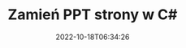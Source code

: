 ---
############################# Static ############################
layout: "auto-gen-merger"
date: 2022-10-18T06:34:26
draft: false
otherformats: tex vdx vsdm vsdx vssm vssx vstm vstx vsx vtx xlam xls xlsb xlsm xlsx xlt

############################# Head ############################
head_title: "Zamień i zamień PPT strony w C#"
head_description: "Zamień i zamień pozycje dwóch stron w pliku PPT w C# za pomocą interfejsu API łączenia dokumentów."

############################# Header ############################
title: "Zamień PPT strony w C#"
description: "Zamień strony PPT na kilka wierszy kodu .NET."
bg_image: "https://cms.admin.containerize.com/templates/aspose/App_Themes/V3/images/bg/header1.png"
bg_overlay: false
button:
    enable: true
    icon: "fas fa-arrow-down"
    label: "Pobierz darmową wersję próbną"
    link: "https://downloads.groupdocs.com/merger/net"

############################# SubMenu ############################
submenu:
    enable: true

    left:
        img_alt: "GroupDocs.Merger for .NET"
        image: "https://cms.admin.containerize.com/templates/groupdocs/images/product-logos/90x90-noborder/groupdocs-merger-net.png"
        product: "GroupDocs.Merger"
        platform: ".NET"

    middle:
        button:

            # button loop
            - link: "https://apireference.groupdocs.com/merger/net"
              text: "Dokumentacja API"

            # button loop
            - link: "https://github.com/groupdocs-merger"
              text: "Przykłady kodu"

            # button loop
            - link: "https://products.groupdocs.app/merger/family"
              text: "Prezentacje na żywo"

            # button loop
            - link: "https://purchase.groupdocs.com/pricing/merger/net"
              text: "cennik"

    right:
        link_download: "https://downloads.groupdocs.com/merger"
        link_learn: "https://docs.groupdocs.com/merger/net"
        link_buy: "https://purchase.groupdocs.com"

############################# About ############################
about:
    enable: true
    title: "Informacje o interfejsie API GroupDocs.Merger for .NET"
    content: |
        [GroupDocs.Merger for .NET](/pl/merger/net/) oferuje proste rozwiązanie do bezpiecznego łączenia i dzielenia między szeroką gamą formatów dokumentów, w tym PDF, Microsoft Office (Word, Excel, PowerPoint , OneNote), OpenDocument, HTML, obrazy i wiele innych w aplikacjach .NET. Dodając zaledwie kilka linijek kodu, wykonaj kilka operacji na dokumentach, takich jak przenoszenie, usuwanie, obracanie, zamiana, wyodrębnianie lub zmiana orientacji stron w dokumentach. Interfejs API scalania dokumentów obsługuje również podgląd stron dokumentu w postaci obrazu w celu analizy struktury dokumentu, formatowania i treści na stronie.
        
        GroupDocs.Merger API to właściwy wybór dla rozwiązań korporacyjnych, które wymagają funkcji wymiany stron plików. Te interfejsy API są dobrze obsługiwane we wszystkich głównych systemach operacyjnych i platformach, w tym .NET Framework, .NET Standard, .NET Core, Mono.

############################# Steps ############################
steps:
    enable: true
    title_left: "Zamień strony plików PPT w .NET"
    content_left: |
        [GroupDocs.Merger for .NET](/pl/merger/net/) ułatwia programistom C# wymianę stron w pliku PPT, wykonując kilka prostych kroków .
        
        * Zainicjuj **SwapOptions**, aby określić numery stron do wymiany.
        * Utwórz nową instancję **Scalanie** i przekaż ścieżkę dokumentu źródłowego jako parametr konstruktora.
        * Wywołaj **SwapPages** i przekaż obiekt **SwapOptions**.
        * Wywołaj **Zapisz** i określ ścieżkę do pliku, aby zapisać wynikowy dokument.

    title_right: "wymagania systemowe"
    content_right: |
        Interfejsy API GroupDocs.Merger for .NET są obsługiwane na wszystkich głównych platformach i systemach operacyjnych. Przed wykonaniem poniższego kodu upewnij się, że masz zainstalowane w systemie następujące wymagania wstępne.

        * Systemy operacyjne: Microsoft Windows, Linux, MacOS
        * Środowiska programistyczne: Visual Studio, Xamarin, MonoDevelop
        * Ramy: .NET Framework, .NET Standard, .NET Core, Mono
        * Pobierz najnowszą wersję GroupDocs.Merger for .NET z [NuGet](https://www.nuget.org/packages/groupdocs.merger)
         
    code: |
     {{% merger/additional-styles %}}
     {{< merger/code-merger title="Jak zamienić strony pliku PPT przy użyciu przykładowego kodu C#">}}

        ```csharp    
        // Zamień strony plików PPT za pomocą GroupDocs.Merger API
        int pageNumber1 = 6;
        int pageNumber2 = 1;

        // Zainicjuj klasę SwapOptions, aby określić numery stron do zamiany
        SwapOptions swapOptions = new SwapOptions(pageNumber2, pageNumber1);

        // Utwórz wystąpienie połączenia z wejściowym dokumentem PPT
        using (Merger merger = new Merger("input.ppt"))
          {
            // Wywołaj metodę SwapPages i przekaż do niej obiekt SwapOptions
            merger.SwapPages(swapOptions);
    
            // Wywołaj metodę Save i podaj żądaną ścieżkę pliku, aby zapisać dokument wyjściowy
            merger.Save("output.ppt");
          }
        ```
     {{< /merger/code-merger >}}

############################# Demos ############################
demos:
    enable: true
    title: "Prezentacje na żywo – zamień PPT strony plików online"
    content: |
       Zamień strony plików PPT już teraz, odwiedzając witrynę [GroupDocs.Merger Live Demos](https://products.groupdocs.app/splitter/swap-pages/ppt).
       Demo na żywo ma następujące zalety.
        
############################# About Formats ############################
about_formats:
    enable: true

############################# More Formats ############################
more_formats:
    enable: true
    title: "Zamień strony innych formatów plików"
    content: |
        .NET łączy i dzieli interfejs API dla formatów plików i obrazów. Zamień niektóre z popularnych formatów plików, jak podano poniżej.

############################# Back to top ###############################
back_to_top:
    enable: true
---